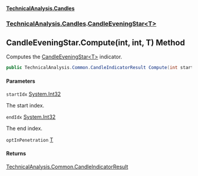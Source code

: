 #### [TechnicalAnalysis.Candles](Atypical.TechnicalAnalysis.Candles.md 'Atypical.TechnicalAnalysis.Candles')
### [TechnicalAnalysis.Candles](Atypical.TechnicalAnalysis.Candles.md#TechnicalAnalysis.Candles 'TechnicalAnalysis.Candles').[CandleEveningStar&lt;T&gt;](CandleEveningStar_T_.md 'TechnicalAnalysis.Candles.CandleEveningStar<T>')

## CandleEveningStar<T>.Compute(int, int, T) Method

Computes the [CandleEveningStar&lt;T&gt;](CandleEveningStar_T_.md 'TechnicalAnalysis.Candles.CandleEveningStar<T>') indicator.

```csharp
public TechnicalAnalysis.Common.CandleIndicatorResult Compute(int startIdx, int endIdx, in T optInPenetration);
```
#### Parameters

<a name='TechnicalAnalysis.Candles.CandleEveningStar_T_.Compute(int,int,T).startIdx'></a>

`startIdx` [System.Int32](https://docs.microsoft.com/en-us/dotnet/api/System.Int32 'System.Int32')

The start index.

<a name='TechnicalAnalysis.Candles.CandleEveningStar_T_.Compute(int,int,T).endIdx'></a>

`endIdx` [System.Int32](https://docs.microsoft.com/en-us/dotnet/api/System.Int32 'System.Int32')

The end index.

<a name='TechnicalAnalysis.Candles.CandleEveningStar_T_.Compute(int,int,T).optInPenetration'></a>

`optInPenetration` [T](CandleEveningStar_T_.md#TechnicalAnalysis.Candles.CandleEveningStar_T_.T 'TechnicalAnalysis.Candles.CandleEveningStar<T>.T')

#### Returns
[TechnicalAnalysis.Common.CandleIndicatorResult](https://docs.microsoft.com/en-us/dotnet/api/TechnicalAnalysis.Common.CandleIndicatorResult 'TechnicalAnalysis.Common.CandleIndicatorResult')